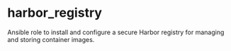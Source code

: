 # harbor_registry
Ansible role to install and configure a secure Harbor registry for managing and storing container images.
